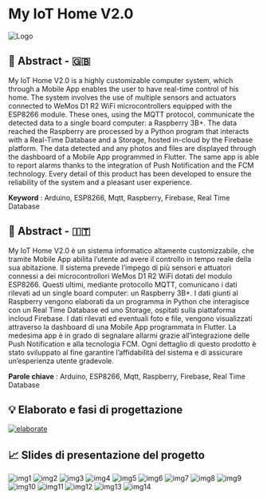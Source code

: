 # My IoT Home V2.0
![Logo](https://user-images.githubusercontent.com/59620343/170372218-9cc8b575-5fe3-4b38-9510-561f2b9751a8.png)

## 🎯 Abstract - 🇬🇧

My IoT Home V2.0 is a highly customizable computer system, which through a Mobile App enables the user to have real-time control of his home. The system involves the use of multiple sensors and actuators connected to WeMos D1 R2 WiFi microcontrollers equipped with the ESP8266 module. These ones, using the MQTT protocol, communicate the detected data to a single board computer: a Raspberry 3B+. The data reached the Raspberry are processed by a Python program that interacts with a Real-Time Database and a Storage, hosted in-cloud by the Firebase platform. The data detected and any photos and files are displayed through the dashboard of a Mobile App programmed in Flutter. The same app is able to report alarms thanks to the integration of Push Notification and the FCM technology. Every detail of this product has been developed to ensure the reliability of the system and a pleasant user experience.

**Keyword** : Arduino, ESP8266, Mqtt, Raspberry, Firebase, Real Time Database

## 🎯 Abstract - 🇮🇹

My IoT Home V2.0 è un sistema informatico altamente customizzabile, che tramite Mobile App abilita l’utente ad avere il controllo in tempo reale della sua abitazione. Il sistema prevede l’impego di più sensori e attuatori connessi a dei microcontrollori WeMos D1 R2 WiFi dotati del modulo ESP8266. Questi ultimi, mediante protocollo MQTT, comunicano i dati rilevati ad un single board computer: un Raspberry 3B+. I dati giunti al Raspberry vengono elaborati da un programma in Python che interagisce con un Real Time Database ed uno Storage, ospitati sulla piattaforma incloud Firebase. I dati rilevati ed eventuali foto e file, vengono visualizzati attraverso la dashboard di una Mobile App programmata in Flutter. La medesima app è in grado di segnalare allarmi grazie all’integrazione delle Push Notification e alla tecnologia FCM. Ogni dettaglio di questo prodotto è stato sviluppato al fine garantire l’affidabilità del sistema e di assicurare un’esperienza utente gradevole.

**Parole chiave** : Arduino, ESP8266, Mqtt, Raspberry, Firebase, Real Time Database

## 💡 Elaborato e fasi di progettazione
[![elaborate](https://user-images.githubusercontent.com/59620343/166167451-832733c3-acec-4efc-b8f2-8d9736a53354.png)](https://github.com/mykesoft/My-IoT-Home-V2.0/blob/main/documentation/elaborate.pdf)

## 📈 Slides di presentazione del progetto

![img1](./images/Slides/My_IoT_Home_V2.01.jpg)
![img2](./images/Slides/My_IoT_Home_V2.02.jpg)
![img3](./images/Slides/My_IoT_Home_V2.03.jpg)
![img4](./images/Slides/My_IoT_Home_V2.04.jpg)
![img5](./images/Slides/My_IoT_Home_V2.05.jpg)
![img6](./images/Slides/My_IoT_Home_V2.06.jpg)
![img7](./images/Slides/My_IoT_Home_V2.07.jpg)
![img8](./images/Slides/My_IoT_Home_V2.08.jpg)
![img9](./images/Slides/My_IoT_Home_V2.09.jpg)
![img10](./images/Slides/My_IoT_Home_V2.10.jpg)
![img11](./images/Slides/My_IoT_Home_V2.11.jpg)
![img12](./images/Slides/My_IoT_Home_V2.12.jpg)
![img13](./images/Slides/My_IoT_Home_V2.13.jpg)
![img14](./images/Slides/My_IoT_Home_V2.14.jpg)
